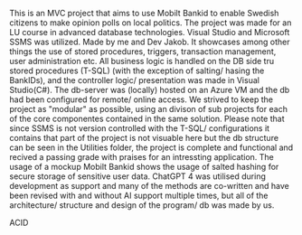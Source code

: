 This is an MVC project that aims to use Mobilt Bankid to enable Swedish citizens to make opinion polls on local politics. The project was made for an LU course in advanced database technologies. Visual Studio and Microsoft SSMS was utilized. Made by me and Dev Jakob. It showcases among other things the use of stored procedures, triggers, transaction management, user administration etc. All business logic is handled on the DB side tru stored procedures (T-SQL) (with the exception of salting/ hasing the BankIDs), and the controller logic/ presentation was made in Visual Studio(C#). The db-server was (locally) hosted on an Azure VM and the db had been configured for remote/ online access. We strived to keep the project as "modular" as possible, using an divison of sub projects for each of the core componentes contained in the same solution. Please note that since SSMS is not version controlled with the T-SQL/ configurations it contains that part of the project is not visuable here but the db structure can be seen in the Utilities folder, the project is complete and functional and recived a passing grade with praises for an intressting application.
The usage of a mockup Mobilt Bankid shows the usage of salted hashing for secure storage of sensitive user data. ChatGPT 4 was utilised during development as support and many of the methods are co-written and have been revised with and without AI support multiple times, but all of the architecture/ structure and design of the program/ db was made by us.


ACID
